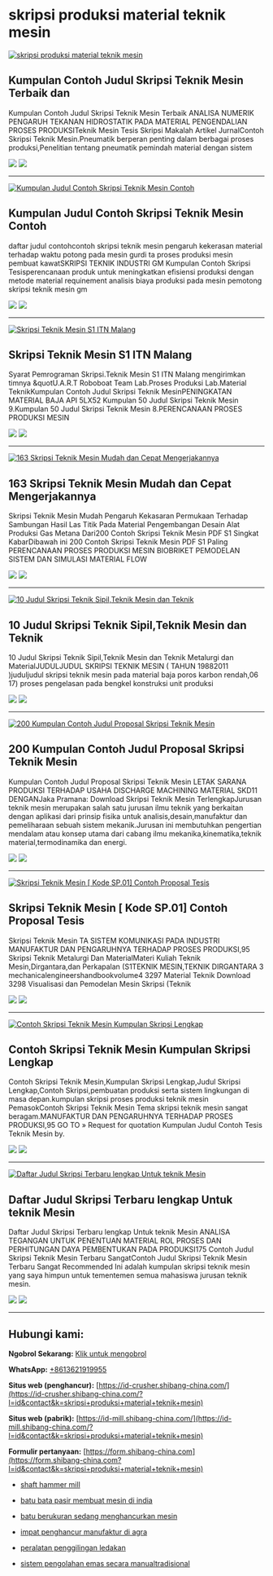 # skripsi produksi material teknik mesin

<a href="https://swt.shibang-china.com/?l=id&img&k=skripsi+produksi+material+teknik+mesin" target="_blank">![skripsi produksi material teknik mesin](http://static.shibang-china.com/all-800x300/1091.jpg)</a>

## Kumpulan Contoh Judul Skripsi Teknik Mesin Terbaik dan
Kumpulan Contoh Judul Skripsi Teknik Mesin Terbaik ANALISA NUMERIK PENGARUH TEKANAN HIDROSTATIK PADA MATERIAL PENGENDALIAN PROSES PRODUKSITeknik Mesin Tesis Skripsi Makalah Artikel JurnalContoh Skripsi Teknik Mesin.Pneumatik berperan penting dalam berbagai proses produksi,Penelitian tentang pneumatik pemindah material dengan sistem


<a href="https://whatsapp.shibangsoft.com/WhatsApp.php" target="_blank" title="WhatsApp">![](http://static.shibang-china.com/icon/whatsapp.png)</a> <a href="https://swt.shibang-china.com/?l=id&icon&k=skripsi+produksi+material+teknik+mesin" target="_blank">![](http://static.shibang-china.com/icon/chat-id.png)</a>

---

<a href="https://swt.shibang-china.com/?l=id&img&k=skripsi+produksi+material+teknik+mesin" target="_blank">![Kumpulan Judul Contoh Skripsi Teknik Mesin Contoh](http://static.shibang-china.com/all-800x300/1344.jpg)</a>

## Kumpulan Judul Contoh Skripsi Teknik Mesin Contoh
daftar judul contohcontoh skripsi teknik mesin pengaruh kekerasan material terhadap waktu potong pada mesin gurdi ta proses produksi mesin pembuat kawatSKRIPSI TEKNIK INDUSTRI GM Kumpulan Contoh Skripsi Tesisperencanaan produk untuk meningkatkan efisiensi produksi dengan metode material requinement analisis biaya produksi pada mesin pemotong skripsi teknik mesin gm


<a href="https://whatsapp.shibangsoft.com/WhatsApp.php" target="_blank" title="WhatsApp">![](http://static.shibang-china.com/icon/whatsapp.png)</a> <a href="https://swt.shibang-china.com/?l=id&icon&k=skripsi+produksi+material+teknik+mesin" target="_blank">![](http://static.shibang-china.com/icon/chat-id.png)</a>

---

<a href="https://swt.shibang-china.com/?l=id&img&k=skripsi+produksi+material+teknik+mesin" target="_blank">![Skripsi Teknik Mesin S1 ITN Malang](http://static.shibang-china.com/all-800x300/764.jpg)</a>

## Skripsi Teknik Mesin S1 ITN Malang
Syarat Pemrograman Skripsi.Teknik Mesin S1 ITN Malang mengirimkan timnya &quotU.A.R.T Roboboat Team Lab.Proses Produksi Lab.Material TeknikKumpulan Contoh Judul Skripsi Teknik MesinPENINGKATAN MATERIAL BAJA API 5LX52 Kumpulan 50 Judul Skripsi Teknik Mesin 9.Kumpulan 50 Judul Skripsi Teknik Mesin 8.PERENCANAAN PROSES PRODUKSI MESIN


<a href="https://whatsapp.shibangsoft.com/WhatsApp.php" target="_blank" title="WhatsApp">![](http://static.shibang-china.com/icon/whatsapp.png)</a> <a href="https://swt.shibang-china.com/?l=id&icon&k=skripsi+produksi+material+teknik+mesin" target="_blank">![](http://static.shibang-china.com/icon/chat-id.png)</a>

---

<a href="https://swt.shibang-china.com/?l=id&img&k=skripsi+produksi+material+teknik+mesin" target="_blank">![163 Skripsi Teknik Mesin Mudah dan Cepat Mengerjakannya](http://static.shibang-china.com/all-800x300/26.jpg)</a>

## 163 Skripsi Teknik Mesin Mudah dan Cepat Mengerjakannya
Skripsi Teknik Mesin Mudah Pengaruh Kekasaran Permukaan Terhadap Sambungan Hasil Las Titik Pada Material Pengembangan Desain Alat Produksi Gas Metana Dari200 Contoh Skripsi Teknik Mesin PDF S1 Singkat KabarDibawah ini 200 Contoh Skripsi Teknik Mesin PDF S1 Paling PERENCANAAN PROSES PRODUKSI MESIN BIOBRIKET PEMODELAN SISTEM DAN SIMULASI MATERIAL FLOW


<a href="https://whatsapp.shibangsoft.com/WhatsApp.php" target="_blank" title="WhatsApp">![](http://static.shibang-china.com/icon/whatsapp.png)</a> <a href="https://swt.shibang-china.com/?l=id&icon&k=skripsi+produksi+material+teknik+mesin" target="_blank">![](http://static.shibang-china.com/icon/chat-id.png)</a>

---

<a href="https://swt.shibang-china.com/?l=id&img&k=skripsi+produksi+material+teknik+mesin" target="_blank">![10 Judul Skripsi Teknik Sipil,Teknik Mesin dan Teknik](http://static.shibang-china.com/all-800x300/372.jpg)</a>

## 10 Judul Skripsi Teknik Sipil,Teknik Mesin dan Teknik
10 Judul Skripsi Teknik Sipil,Teknik Mesin dan Teknik Metalurgi dan MaterialJUDULJUDUL SKRIPSI TEKNIK MESIN ( TAHUN 19882011 )juduljudul skripsi teknik mesin pada material baja poros karbon rendah,06 17) proses pengelasan pada bengkel konstruksi unit produksi


<a href="https://whatsapp.shibangsoft.com/WhatsApp.php" target="_blank" title="WhatsApp">![](http://static.shibang-china.com/icon/whatsapp.png)</a> <a href="https://swt.shibang-china.com/?l=id&icon&k=skripsi+produksi+material+teknik+mesin" target="_blank">![](http://static.shibang-china.com/icon/chat-id.png)</a>

---

<a href="https://swt.shibang-china.com/?l=id&img&k=skripsi+produksi+material+teknik+mesin" target="_blank">![200 Kumpulan Contoh Judul Proposal Skripsi Teknik Mesin](http://static.shibang-china.com/all-800x300/1307.jpg)</a>

## 200 Kumpulan Contoh Judul Proposal Skripsi Teknik Mesin
Kumpulan Contoh Judul Proposal Skripsi Teknik Mesin LETAK SARANA PRODUKSI TERHADAP USAHA DISCHARGE MACHINING MATERIAL SKD11 DENGANJaka Pramana: Download Skripsi Teknik Mesin TerlengkapJurusan teknik mesin merupakan salah satu jurusan ilmu teknik yang berkaitan dengan aplikasi dari prinsip fisika untuk analisis,desain,manufaktur dan pemeliharaan sebuah sistem mekanik.Jurusan ini membutuhkan pengertian mendalam atau konsep utama dari cabang ilmu mekanika,kinematika,teknik material,termodinamika dan energi.


<a href="https://whatsapp.shibangsoft.com/WhatsApp.php" target="_blank" title="WhatsApp">![](http://static.shibang-china.com/icon/whatsapp.png)</a> <a href="https://swt.shibang-china.com/?l=id&icon&k=skripsi+produksi+material+teknik+mesin" target="_blank">![](http://static.shibang-china.com/icon/chat-id.png)</a>

---

<a href="https://swt.shibang-china.com/?l=id&img&k=skripsi+produksi+material+teknik+mesin" target="_blank">![Skripsi Teknik Mesin [ Kode SP.01] Contoh Proposal Tesis](http://static.shibang-china.com/all-800x300/1142.jpg)</a>

## Skripsi Teknik Mesin [ Kode SP.01] Contoh Proposal Tesis
Skripsi Teknik Mesin TA SISTEM KOMUNIKASI PADA INDUSTRI MANUFAKTUR DAN PENGARUHNYA TERHADAP PROSES PRODUKSI,95 Skripsi Teknik Metalurgi Dan MaterialMateri Kuliah Teknik Mesin,Dirgantara,dan Perkapalan (S1TEKNIK MESIN,TEKNIK DIRGANTARA 3 mechanicalengineershandbookvolume4 3297 Material Teknik Download 3298 Visualisasi dan Pemodelan Mesin Skripsi (Teknik


<a href="https://whatsapp.shibangsoft.com/WhatsApp.php" target="_blank" title="WhatsApp">![](http://static.shibang-china.com/icon/whatsapp.png)</a> <a href="https://swt.shibang-china.com/?l=id&icon&k=skripsi+produksi+material+teknik+mesin" target="_blank">![](http://static.shibang-china.com/icon/chat-id.png)</a>

---

<a href="https://swt.shibang-china.com/?l=id&img&k=skripsi+produksi+material+teknik+mesin" target="_blank">![Contoh Skripsi Teknik Mesin Kumpulan Skripsi Lengkap](http://static.shibang-china.com/all-800x300/568.jpg)</a>

## Contoh Skripsi Teknik Mesin Kumpulan Skripsi Lengkap
Contoh Skripsi Teknik Mesin,Kumpulan Skripsi Lengkap,Judul Skripsi Lengkap,Contoh Skripsi,pembuatan produksi serta sistem lingkungan di masa depan.kumpulan skripsi proses produksi teknik mesin PemasokContoh Skripsi Teknik Mesin Tema skripsi teknik mesin sangat beragam.MANUFAKTUR DAN PENGARUHNYA TERHADAP PROSES PRODUKSI,95 GO TO » Request for quotation Kumpulan Judul Contoh Tesis Teknik Mesin by.


<a href="https://whatsapp.shibangsoft.com/WhatsApp.php" target="_blank" title="WhatsApp">![](http://static.shibang-china.com/icon/whatsapp.png)</a> <a href="https://swt.shibang-china.com/?l=id&icon&k=skripsi+produksi+material+teknik+mesin" target="_blank">![](http://static.shibang-china.com/icon/chat-id.png)</a>

---

<a href="https://swt.shibang-china.com/?l=id&img&k=skripsi+produksi+material+teknik+mesin" target="_blank">![Daftar Judul Skripsi Terbaru lengkap Untuk teknik Mesin](http://static.shibang-china.com/all-800x300/557.jpg)</a>

## Daftar Judul Skripsi Terbaru lengkap Untuk teknik Mesin
Daftar Judul Skripsi Terbaru lengkap Untuk teknik Mesin ANALISA TEGANGAN UNTUK PENENTUAN MATERIAL ROL PROSES DAN PERHITUNGAN DAYA PEMBENTUKAN PADA PRODUKSI175 Contoh Judul Skripsi Teknik Mesin Terbaru SangatContoh Judul Skripsi Teknik Mesin Terbaru Sangat Recommended Ini adalah kumpulan skripsi teknik mesin yang saya himpun untuk tementemen semua mahasiswa jurusan teknik mesin.


<a href="https://whatsapp.shibangsoft.com/WhatsApp.php" target="_blank" title="WhatsApp">![](http://static.shibang-china.com/icon/whatsapp.png)</a> <a href="https://swt.shibang-china.com/?l=id&icon&k=skripsi+produksi+material+teknik+mesin" target="_blank">![](http://static.shibang-china.com/icon/chat-id.png)</a>

---
## Hubungi kami:

**Ngobrol Sekarang:** [Klik untuk mengobrol](https://swt.shibang-china.com?l=id&contact&k=skripsi+produksi+material+teknik+mesin)

**WhatsApp:**  [+8613621919955](https://whatsapp.shibangsoft.com/WhatsApp.php)

**Situs web (penghancur):** [https://id-crusher.shibang-china.com/](https://id-crusher.shibang-china.com/?l=id&contact&k=skripsi+produksi+material+teknik+mesin)

**Situs web (pabrik):** [https://id-mill.shibang-china.com/](https://id-mill.shibang-china.com/?l=id&contact&k=skripsi+produksi+material+teknik+mesin)

**Formulir pertanyaan:** [https://form.shibang-china.com](https://form.shibang-china.com?l=id&contact&k=skripsi+produksi+material+teknik+mesin)

* [shaft hammer mill](../32/shaft%20hammer%20mill.md)

* [batu bata pasir membuat mesin di india](../38/batu%20bata%20pasir%20membuat%20mesin%20di%20india.md)

* [batu berukuran sedang menghancurkan mesin](../38/batu%20berukuran%20sedang%20menghancurkan%20mesin.md)

* [impat penghancur manufaktur di agra](../32/impat%20penghancur%20manufaktur%20di%20agra.md)

* [peralatan penggilingan ledakan](../35/peralatan%20penggilingan%20ledakan.md)

* [sistem pengolahan emas secara manualtradisional](../36/sistem%20pengolahan%20emas%20secara%20manualtradisional.md)